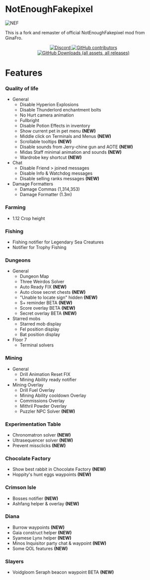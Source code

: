 # NotEnoughFakepixel

![NEF](https://github.com/user-attachments/assets/9fa18c7e-fd19-4011-8a97-2b04445fba10)


This is a fork and remaster of official NotEnoughFakepixel mod from GinaFro.

<div align="center">
    <a href="https://discord.gg/BJMUHGwqQu" target="_blank">
        <img alt="Discord" src="https://img.shields.io/discord/1318248790452342784?style=for-the-badge&logo=github&logoColor=white&color=008b8b">
    </a>
     <a href="https://github.com/davidbelesp/NotEnoughFakepixel/graphs/contributors" target="_blank">
        <img alt="GitHub contributors" src="https://img.shields.io/github/contributors-anon/davidbelesp/NotEnoughFakepixel?style=for-the-badge&color=008b8b">
    </a>
    <a href="https://github.com/davidbelesp/NotEnoughFakepixel/releases" target="_blank">
       <img alt="GitHub Downloads (all assets, all releases)" src="https://img.shields.io/github/downloads/davidbelesp/NotEnoughFakepixel/total?style=for-the-badge&color=008b8b">
    </a>
</div>

<div align="left">

# Features

### Quality of life
- General
  - Disable Hyperion Explosions
  - Disable Thunderlord enchantment bolts
  - No Hurt camera animation
  - Fullbright
  - Disable Potion Effects in inventory
  - Show current pet in pet menu **(NEW)**
  - Middle click on Terminals and Menus **(NEW)**
  - Scrollable tooltips **(NEW)**
  - Disable sounds from Jerry-chine gun and AOTE **(NEW)**
  - Midas Staff minimal animation and sounds **(NEW)**
  - Wardrobe key shortcut **(NEW)**
- Chat
  - Disable Friend > joined messages
  - Disable Info & Watchdog messages
  - Disable selling ranks messages **(NEW)**
- Damage Formatters
  - Damage Commas (1,314,353)
  - Damage Formatter (1.3m)

### Farming
- 1.12 Crop height

### Fishing
- Fishing notifier for Legendary Sea Creatures
- Notifier for Trophy Fishing

### Dungeons
- General
  - Dungeon Map
  - Three Weirdos Solver
  - Auto Ready FIX **(NEW)**
  - Auto close secret chests **(NEW)**
  - "Unable to locate sign" hidden **(NEW)**
  - S+ reminder BETA **(NEW)**
  - Score overlay BETA **(NEW)**
  - Secret overlay BETA **(NEW)**
- Starred mobs
  - Starred mob display
  - Fel position display
  - Bat position display
- Floor 7
  - Terminal solvers

### Mining
- General
  - Drill Animation Reset FIX
  - Mining Ability ready notifier
- Mining Overlay
  - Drill Fuel Overlay
  - Mining Ability cooldown Overlay
  - Commissions Overlay
  - Mithril Powder Overlay
  - Puzzler NPC Solver  **(NEW)**

### Experimentation Table
- Chronomatron solver **(NEW)**
- Ultrasequencer solver **(NEW)**
- Prevent missclicks **(NEW)**

### Chocolate Factory
- Show best rabbit in Chocolate Factory **(NEW)**
- Hoppity's hunt eggs waypoints **(NEW)**

### Crimson Isle
- Bosses notifier **(NEW)**
- Ashfang helper & overlay **(NEW)**

### Diana
- Burrow waypoints **(NEW)**
- Gaia construct helper **(NEW)**
- Syamese Lynx helper **(NEW)**
- Minos Inquisitor party chat & waypoint **(NEW)**
- Some QOL features **(NEW)**

### Slayers
- Voidgloom Seraph beacon waypoint BETA **(NEW)**


</div>
